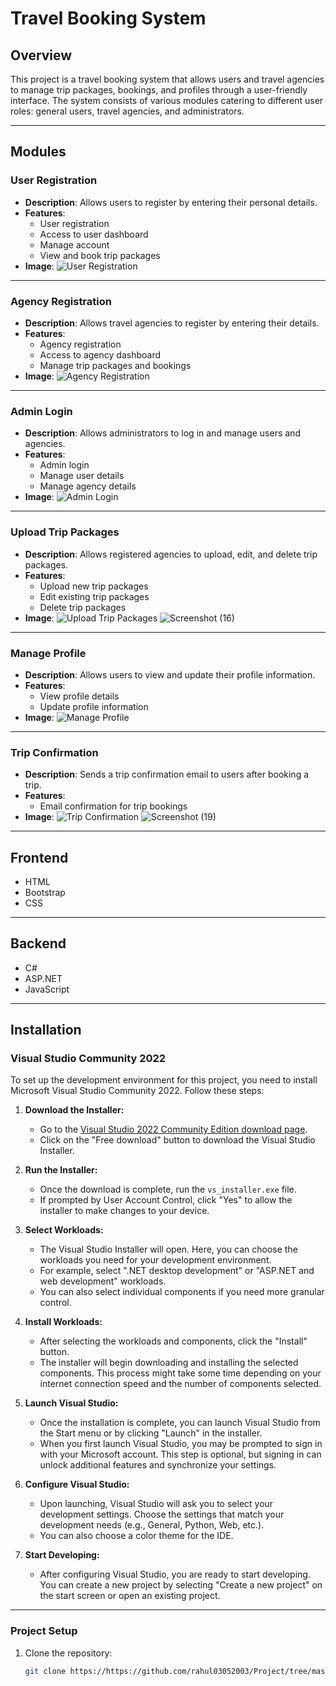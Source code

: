 # Travel Booking System

## Overview

This project is a travel booking system that allows users and travel agencies to manage trip packages, bookings, and profiles through a user-friendly interface. The system consists of various modules catering to different user roles: general users, travel agencies, and administrators.

---

## Modules

### User Registration
- **Description**: Allows users to register by entering their personal details.
- **Features**:
  - User registration
  - Access to user dashboard
  - Manage account
  - View and book trip packages
- **Image**:
  ![User Registration](https://github.com/rahul03052003/Project/assets/143925767/7ed8e9e6-8d79-439a-963a-ad5d3f0ac306)

---

### Agency Registration
- **Description**: Allows travel agencies to register by entering their details.
- **Features**:
  - Agency registration
  - Access to agency dashboard
  - Manage trip packages and bookings
- **Image**:
  ![Agency Registration](https://github.com/rahul03052003/Project/assets/143925767/17cb063a-84c8-497e-9ec8-10e094e3964b)

---

### Admin Login
- **Description**: Allows administrators to log in and manage users and agencies.
- **Features**:
  - Admin login
  - Manage user details
  - Manage agency details
- **Image**:
  ![Admin Login](https://github.com/rahul03052003/Project/assets/143925767/ff99c1e8-4100-4fb4-9549-e170ca39c6aa)

---

### Upload Trip Packages
- **Description**: Allows registered agencies to upload, edit, and delete trip packages.
- **Features**:
  - Upload new trip packages
  - Edit existing trip packages
  - Delete trip packages
- **Image**:
  ![Upload Trip Packages](https://github.com/rahul03052003/Project/assets/143925767/02024cba-8000-4026-a7d7-2a062c545e43)
  ![Screenshot (16)](https://github.com/rahul03052003/Project/assets/143925767/83cee2cd-78ef-4462-98b7-90cc99438918)

---

### Manage Profile
- **Description**: Allows users to view and update their profile information.
- **Features**:
  - View profile details
  - Update profile information
- **Image**:
  ![Manage Profile](https://github.com/rahul03052003/Project/assets/143925767/706bebd5-086f-4112-8abc-cbdd2d202fe6)

---

### Trip Confirmation
- **Description**: Sends a trip confirmation email to users after booking a trip.
- **Features**:
  - Email confirmation for trip bookings
- **Image**:
  ![Trip Confirmation](https://github.com/rahul03052003/Project/assets/143925767/9125956b-bd23-4515-8f01-e207bf559bb0)
  ![Screenshot (19)](https://github.com/rahul03052003/Project/assets/143925767/5f03b4d7-0558-4ae1-a8ea-b216fd81070d)

---

## Frontend
- HTML
- Bootstrap
- CSS

---

## Backend
- C#
- ASP.NET
- JavaScript

---

## Installation

### Visual Studio Community 2022

To set up the development environment for this project, you need to install Microsoft Visual Studio Community 2022. Follow these steps:

1. **Download the Installer:**
   - Go to the [Visual Studio 2022 Community Edition download page](https://visualstudio.microsoft.com/vs/community/).
   - Click on the "Free download" button to download the Visual Studio Installer.

2. **Run the Installer:**
   - Once the download is complete, run the `vs_installer.exe` file.
   - If prompted by User Account Control, click "Yes" to allow the installer to make changes to your device.

3. **Select Workloads:**
   - The Visual Studio Installer will open. Here, you can choose the workloads you need for your development environment.
   - For example, select ".NET desktop development" or "ASP.NET and web development" workloads.
   - You can also select individual components if you need more granular control.

4. **Install Workloads:**
   - After selecting the workloads and components, click the "Install" button.
   - The installer will begin downloading and installing the selected components. This process might take some time depending on your internet connection speed and the number of components selected.

5. **Launch Visual Studio:**
   - Once the installation is complete, you can launch Visual Studio from the Start menu or by clicking "Launch" in the installer.
   - When you first launch Visual Studio, you may be prompted to sign in with your Microsoft account. This step is optional, but signing in can unlock additional features and synchronize your settings.

6. **Configure Visual Studio:**
   - Upon launching, Visual Studio will ask you to select your development settings. Choose the settings that match your development needs (e.g., General, Python, Web, etc.).
   - You can also choose a color theme for the IDE.

7. **Start Developing:**
   - After configuring Visual Studio, you are ready to start developing. You can create a new project by selecting "Create a new project" on the start screen or open an existing project.

---

### Project Setup

1. Clone the repository:
   ```sh
   git clone https://https://github.com/rahul03052003/Project/tree/master/CodeRed
